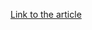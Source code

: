 [Link to the article](https://thedfirreport.com/2024/08/12/threat-actors-toolkit-leveraging-sliver-poshc2-batch-scripts/)
